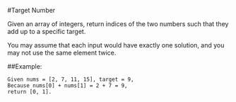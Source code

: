 #Target Number

Given an array of integers, return indices of the two numbers such that they add up to a specific target.

You may assume that each input would have exactly one solution, and you may not use the same element twice.

##Example:

```
Given nums = [2, 7, 11, 15], target = 9,
Because nums[0] + nums[1] = 2 + 7 = 9,
return [0, 1].
```
